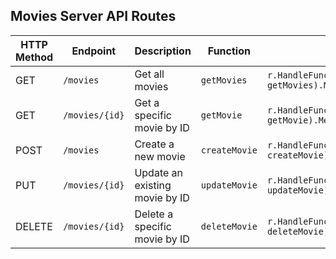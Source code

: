 ## Movies Server API Routes

| **HTTP Method** | **Endpoint**        | **Description**                      | **Function**  | **Route**                                                    |
|-----------------|---------------------|--------------------------------------|---------------|---------------------------------------------------------------|
| GET             | `/movies`           | Get all movies                       | `getMovies`   | `r.HandleFunc("/movies", getMovies).Methods("GET")`           |
| GET             | `/movies/{id}`      | Get a specific movie by ID           | `getMovie`    | `r.HandleFunc("/movies/{id}", getMovie).Methods("GET")`       |
| POST            | `/movies`           | Create a new movie                   | `createMovie` | `r.HandleFunc("/movies", createMovie).Methods("POST")`        |
| PUT             | `/movies/{id}`      | Update an existing movie by ID       | `updateMovie` | `r.HandleFunc("/movies/{id}", updateMovie).Methods("PUT")`    |
| DELETE          | `/movies/{id}`      | Delete a specific movie by ID        | `deleteMovie` | `r.HandleFunc("/movies/{id}", deleteMovie).Methods("DELETE")` |
